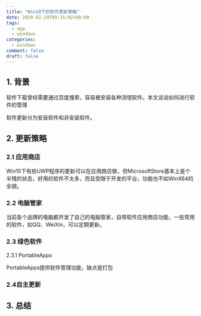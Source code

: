 ```yaml
---
title: "Win10下的软件更新策略"
date: 2020-02-29T09:35:02+08:00
tags:
  - app
  - windows
categories:
  - windows
comment: false
draft: false
---
```


## 1. 背景 ##

软件下载曾经需要通过百度搜索，容易被安装各种流氓软件。本文谈谈如何进行软件的管理

软件更新分为安装软件和非安装软件。



## 2. 更新策略 ##

### 2.1  应用商店 ###

Win10下有些UWP程序的更新可以在应用商店做，但MicrosoftStore基本上是个半残的状态，好用的软件不太多，而且受限于开发的平台，功能也不如WinX64的全貌。

### 2.2 电脑管家 ###

当前各个品牌的电脑都开发了自己的电脑管家，自带软件应用商店功能，一些常用的软件，如QQ、WeiXin，可以定期更新。

### 2.3 绿色软件 ###

2.3.1 PortableApps

PortableApps提供软件管理功能，缺点是打包



### 2.4自主更新 ###


## 3. 总结 ##



